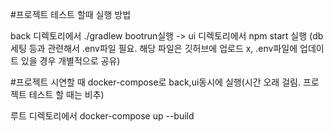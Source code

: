 #프로젝트 테스트 할때 실행 방법

back 디렉토리에서 ./gradlew bootrun실행 -> ui 디렉토리에서 npm start 실행 
(db 세팅 등과 관련해서 .env파일 필요. 해당 파일은 깃허브에 업로드 x, .env파일에 업데이트 있을 경우 개별적으로 공유)

#프로젝트 시연할 때 docker-compose로 back,ui동시에 실행(시간 오래 걸림. 프로젝트 테스트 할 때는 비추)

루트 디렉토리에서 docker-compose up --build
